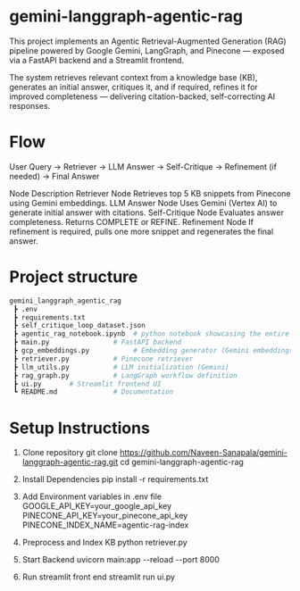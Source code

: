 # gemini-langgraph-agentic-rag
This project implements an Agentic Retrieval-Augmented Generation (RAG) pipeline powered by Google Gemini, LangGraph, and Pinecone — exposed via a FastAPI backend and a Streamlit frontend.

The system retrieves relevant context from a knowledge base (KB), generates an initial answer, critiques it, and if required, refines it for improved completeness — delivering citation-backed, self-correcting AI responses.

# Flow
User Query → Retriever → LLM Answer → Self-Critique → Refinement (if needed) → Final Answer

Node	            Description
Retriever Node	    Retrieves top 5 KB snippets from Pinecone using Gemini embeddings.
LLM Answer Node	    Uses Gemini (Vertex AI) to generate initial answer with citations.
Self-Critique Node	Evaluates answer completeness. Returns COMPLETE or REFINE.
Refinement Node	    If refinement is required, pulls one more snippet and regenerates the final answer.

# Project structure
```bash
gemini_langgraph_agentic_rag
 ┣ .env
 ┣ requirements.txt
 ┣ self_critique_loop_dataset.json
 ┣ agentic_rag_notebook.ipynb  # python notebook showcasing the entire flow 
 ┣ main.py                # FastAPI backend
 ┣ gcp_embeddings.py           # Embedding generator (Gemini embeddings)
 ┣ retriever.py           # Pinecone retriever
 ┣ llm_utils.py           # LLM initialization (Gemini)
 ┣ rag_graph.py           # LangGraph workflow definition
 ┣ ui.py       # Streamlit frontend UI
 ┗ README.md              # Documentation
 ```
# Setup Instructions 
1. Clone repository
git clone https://github.com/Naveen-Sanapala/gemini-langgraph-agentic-rag.git
cd gemini-langgraph-agentic-rag

2. Install Dependencies
pip install -r requirements.txt

3. Add Environment variables in .env file
GOOGLE_API_KEY=your_google_api_key
PINECONE_API_KEY=your_pinecone_api_key
PINECONE_INDEX_NAME=agentic-rag-index

4. Preprocess and Index KB
python retriever.py

5. Start Backend
uvicorn main:app --reload --port 8000

6. Run streamlit front end
streamlit run ui.py






